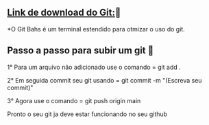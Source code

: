 ## [Link de download do Git:](https://git-scm.com/downloads):link:

*O Git Bahs é um terminal estendido para otmizar o uso do git.

## Passo a passo para subir um git :footprints:

1° Para um arquivo não adicionado use o comando = git add .

2° Em seguida commit seu git usando = git commit -m "(Escreva seu commit)"

3° Agora use o comando = git push origin main 

Pronto o seu git ja deve estar funcionando no seu github

